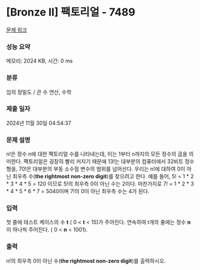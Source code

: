 # [Bronze II] 팩토리얼 - 7489 

[문제 링크](https://www.acmicpc.net/problem/7489) 

### 성능 요약

메모리: 2024 KB, 시간: 0 ms

### 분류

임의 정밀도 / 큰 수 연산, 수학

### 제출 일자

2024년 11월 30일 04:54:37

### 문제 설명

<p>n!은 정수 n에 대한 팩토리얼 수를 나타내는데, 이는 1부터 n까지의 모든 정수의 곱을 의미한다. 팩토리얼은 굉장히 빨리 커지기 때문에 13!는 대부분의 컴퓨터에서 32비트 정수형을, 70!은 대부분의 부동 소수점 변수의 범위를 넘어선다. 우리는 n!에 대하여 0이 아닌 최우측 수(<strong>the rightmost non-zero digit</strong>)를 찾으려고 한다. 예를 들어, 5! = 1 * 2 * 3 * 4 * 5 = 120 이므로 5!의 최우측 0이 아닌 수는 2이다. 마찬가지로 7! = 1 * 2 * 3 * 4 * 5 * 6 * 7 = 5040이며 7!의 0이 아닌 최우측 수는 4가 된다.</p>

### 입력 

 <p>첫 줄에 테스트 케이스의 수 <strong>t</strong> ( 0 < <strong>t</strong> < 15)가 주어진다. 연속하여 t개의 줄에는 정수 <strong>n</strong>이 하나씩 주어진다. ( 0 < <strong>n</strong> < 1001).</p>

### 출력 

 <p>n!의 최우측 0이 아닌 수(<strong>the rightmost non-zero digit</strong>)를 출력하시오.</p>

